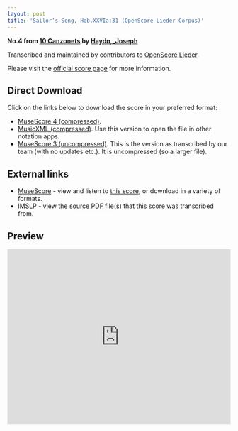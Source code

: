 ```yaml
---
layout: post
title: 'Sailor’s Song, Hob.XXVIa:31 (OpenScore Lieder Corpus)'
---
```


__No.4 from [10 Canzonets](https://fourscoreandmore.org/OpenScore/Haydn%2C_Joseph/10_Canzonets/) by [Haydn,_Joseph](https://fourscoreandmore.org/OpenScore/Haydn%2C_Joseph)__

Transcribed and maintained by contributors to [OpenScore Lieder].

Please visit the [official score page] for more information.

[official score page]: https://musescore.com/openscore-lieder-corpus/scores/6456450
[OpenScore Lieder]: https://musescore.com/openscore-lieder-corpus

## Direct Download

Click on the links below to download the score in your preferred format:
- [MuseScore 4 (compressed)](https://fourscoreandmore.org/OpenScore/Haydn%2C_Joseph/10_Canzonets/04_Sailor%E2%80%99s_Song%2C_Hob.XXVIa31.mscz).
- [MusicXML (compressed)](https://fourscoreandmore.org/OpenScore/Haydn%2C_Joseph/10_Canzonets/04_Sailor%E2%80%99s_Song%2C_Hob.XXVIa31.mxl). Use this version to open the file in other notation apps.
- [MuseScore 3 (uncompressed)](https://raw.githubusercontent.com/OpenScore/Lieder/refs/heads/main/scores/Haydn%2C_Joseph/10_Canzonets/04_Sailor%E2%80%99s_Song%2C_Hob.XXVIa31/lc6456450.mscx). This is the version as transcribed by our team (with no updates etc.). It is uncompressed (so a larger file).

## External links

- [MuseScore] - view and listen to [this score][MuseScore], or download in a variety of formats.
- [IMSLP] - view the [source PDF file(s)][IMSLP] that this score was transcribed from.

[MuseScore]: https://musescore.com/score/6456450
[IMSLP]: https://imslp.org/wiki/Special:ReverseLookup/292750

## Preview

<iframe width="100%" height="394" src="https://musescore.com/openscore-lieder-corpus/scores/6456450/embed" frameborder="0" allowfullscreen allow="autoplay; fullscreen"></iframe>
